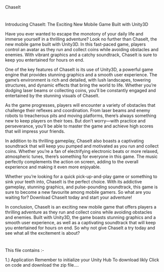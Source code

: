 ChaseIt
#
Introducing ChaseIt: The Exciting New Mobile Game Built with Unity3D

Have you ever wanted to escape the monotony of your daily life and immerse yourself in a thrilling adventure? Look no further than ChaseIt, the new mobile game built with Unity3D. In this fast-paced game, players control an avatar as they run and collect coins while avoiding obstacles and enemies. With vibrant graphics and a catchy soundtrack, ChaseIt is sure to keep you entertained for hours on end.

One of the key features of ChaseIt is its use of Unity3D, a powerful game engine that provides stunning graphics and a smooth user experience. The game’s environment is rich and detailed, with lush landscapes, towering structures, and dynamic effects that bring the world to life. Whether you’re dodging laser beams or collecting coins, you’ll be constantly engaged and entertained by the stunning visuals of ChaseIt.

As the game progresses, players will encounter a variety of obstacles that challenge their reflexes and coordination. From laser beams and enemy robots to treacherous pits and moving platforms, there’s always something new to keep players on their toes. But don’t worry—with practice and perseverance, you’ll be able to master the game and achieve high scores that will impress your friends.

In addition to its thrilling gameplay, ChaseIt also boasts a captivating soundtrack that will keep you pumped and motivated as you run and collect coins. Whether you’re a fan of electrifying electronic beats or more relaxed, atmospheric tunes, there’s something for everyone in this game. The music perfectly complements the action on screen, adding to the overall experience and making it even more enjoyable.

Whether you’re looking for a quick pick-up-and-play game or something to sink your teeth into, ChaseIt is the perfect choice. With its addictive gameplay, stunning graphics, and pulse-pounding soundtrack, this game is sure to become a new favourite among mobile gamers. So what are you waiting for? Download ChaseIt today and start your adventure!

In conclusion, ChaseIt is an exciting new mobile game that offers players a thrilling adventure as they run and collect coins while avoiding obstacles and enemies. Built with Unity3D, the game boasts stunning graphics and a smooth user experience, as well as a captivating soundtrack that will keep you entertained for hours on end. So why not give ChaseIt a try today and see what all the excitement is about?
#
This file contains :-

1.) Application
Remember to initialize your Unity Hub
To download likly Click on code and download the zip  file....
